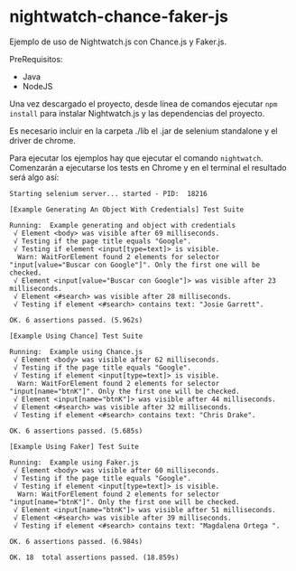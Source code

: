 # nightwatch-chance-faker-js

Ejemplo de uso de Nightwatch.js con Chance.js y Faker.js.

PreRequisitos:
- Java
- NodeJS

Una vez descargado el proyecto, desde línea de comandos ejecutar `npm install` para instalar Nightwatch.js y las dependencias del proyecto.

Es necesario incluir en la carpeta ./lib el .jar de selenium standalone y el driver de chrome.

Para ejecutar los ejemplos hay que ejecutar el comando `nightwatch`. Comenzarán a ejecutarse los tests en Chrome y en el terminal el resultado será algo así:

```
Starting selenium server... started - PID:  18216

[Example Generating An Object With Credentials] Test Suite

Running:  Example generating and object with credentials
 √ Element <body> was visible after 69 milliseconds.
 √ Testing if the page title equals "Google".
 √ Testing if element <input[type=text]> is visible.
  Warn: WaitForElement found 2 elements for selector "input[value="Buscar con Google"]". Only the first one will be checked.
 √ Element <input[value="Buscar con Google"]> was visible after 23 milliseconds.
 √ Element <#search> was visible after 28 milliseconds.
 √ Testing if element <#search> contains text: "Josie Garrett".

OK. 6 assertions passed. (5.962s)

[Example Using Chance] Test Suite

Running:  Example using Chance.js
 √ Element <body> was visible after 62 milliseconds.
 √ Testing if the page title equals "Google".
 √ Testing if element <input[type=text]> is visible.
  Warn: WaitForElement found 2 elements for selector "input[name="btnK"]". Only the first one will be checked.
 √ Element <input[name="btnK"]> was visible after 44 milliseconds.
 √ Element <#search> was visible after 32 milliseconds.
 √ Testing if element <#search> contains text: "Chris Drake".

OK. 6 assertions passed. (5.685s)

[Example Using Faker] Test Suite

Running:  Example using Faker.js
 √ Element <body> was visible after 60 milliseconds.
 √ Testing if the page title equals "Google".
 √ Testing if element <input[type=text]> is visible.
  Warn: WaitForElement found 2 elements for selector "input[name="btnK"]". Only the first one will be checked.
 √ Element <input[name="btnK"]> was visible after 51 milliseconds.
 √ Element <#search> was visible after 39 milliseconds.
 √ Testing if element <#search> contains text: "Magdalena Ortega ".

OK. 6 assertions passed. (6.984s)

OK. 18  total assertions passed. (18.859s)
```